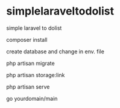 # simplelaraveltodolist

simple laravel to dolist

composer install

create database and change in env. file

php artisan migrate

php artisan storage:link

php artisan serve

go yourdomain/main

